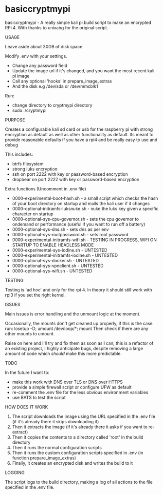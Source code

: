 # basiccryptmypi
basiccryptmypi - A really simple kali pi build script to make an encrypted RPi 4. With thanks to unixabg for the original script.

USAGE

Leave aside about 30GB of disk space 

Modify .env with your settings. 
- Change any password field 
- Update the image url if it's changed, and you want the most recent kali pi image
- Call any optional 'hooks' in prepare_image_extras
- And the disk e.g /dev/sda or /dev/mmcblk1

Run: 
- change directory to cryptmypi directory
- sudo ./cryptmypi

PURPOSE

Creates a configurable kali sd card or usb for the raspberry pi with strong encryption as default as well as other functionality as default.
Its meant to provide reasonable defaults if you have a rpi4 and be really easy to use and debug

This includes:
- btrfs filesystem
- strong luks encryption
- ssh on port 2222 with key or password-based encryption
- dropbear on port 2222 with key or password-based encryption

Extra functions (Uncomment in .env file)

- 0000-experimental-boot-hash.sh - a small script which checks the hash of your boot directory on startup and mails the kali user if it changes
- 0000-optional-initramfs-luksnuke.sh - nuke the luks key given a specific character on startup
- 0000-optional-sys-cpu-governor.sh - sets the cpu governor to ondemand or performance (useful if you want to run off a battery)
- 0000-optional-sys-dns.sh - sets dns as per env
- 0000-optional-sys-rootpassword.sh - sets root password
- 0000-experimental-initramfs-wifi.sh - TESTING IN PROGRESS, WIFI ON STARTUP TO ENABLE HEADLESS MODE
- 0000-experimental-sys-iodine.sh - UNTESTED
- 0000-experimental-initramfs-iodine.sh - UNTESTED
- 0000-optional-sys-docker.sh - UNTESTED
- 0000-optional-sys-vpnclient.sh - UNTESTED
- 0000-optional-sys-wifi.sh - UNTESTED

TESTING

Testing is 'ad hoc' and only for the rpi 4. In theory it should still work with rpi3 if you set the right kernel.

ISSUES

Main issues is error handling and the unmount logic at the moment.

Occasionally, the mounts don't get cleaned up properly, if this is the case run: losetup -D; umount /dev/loop/*; mount
Then check if there are any other mounts to umount.

Raise on here and I'll try and fix them as soon as I can, this is a refactor of an existing project, 
I highly anticipate bugs, despite removing a large amount of code which *should* make this more predictable.



TODO

In the future I want to:
- make this work with DNS over TLS or DNS over HTTPS 
- provide a simple firewall script or configure UFW as default
- re-comment the .env file for the less obvious environment variables
- use BATS to test the script

HOW DOES IT WORK

1. The script downloads the image using the URL specified in the .env file (if it's already there it skips downloading it)
2. Then it extracts the image (if it's already there it asks if you want to re-extract)
3. Then it copies the contents to a directory called 'root' in the build directory
4. Then it runs the normal configuration scripts
5. Then it runs the custom configuration scripts specified in .env (in function prepare_image_extras)
6. Finally, it creates an encrypted disk and writes the build to it

LOGGING

The script logs to the build directory, making a log of all actions to the file specified in the .env file.
